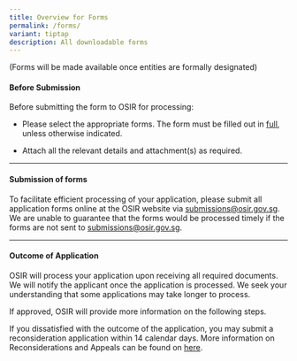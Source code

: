 ```yaml
---
title: Overview for Forms
permalink: /forms/
variant: tiptap
description: All downloadable forms
---
```

<p>(Forms will be made available once entities are formally designated)</p>
<h4><strong>Before Submission</strong></h4>
<p>Before submitting the form to OSIR for processing:</p>
<ul data-tight="true" class="tight">
<li>
<p>Please select the appropriate forms. The form must be filled out in <u>full</u>,
unless otherwise indicated.</p>
</li>
<li>
<p>Attach all the relevant details and attachment(s) as required.</p>
</li>
</ul>
<hr>
<h4><strong>Submission of forms</strong></h4>
<p>To facilitate efficient processing of your application, please submit
all application forms online at the OSIR website via <a href="mailto:submissions@osir.gov.sg" rel="noopener noreferrer nofollow" target="_blank">submissions@osir.gov.sg</a>.
We are unable to guarantee that the forms would be processed timely if
the forms are not sent to <a href="mailto:submissions@osir.gov.sg" rel="noopener noreferrer nofollow" target="_blank">submissions@osir.gov.sg</a>.</p>
<hr>
<h4><strong>Outcome of Application</strong></h4>
<p>OSIR will process your application upon receiving all required documents.
We will notify the applicant once the application is processed. We seek
your understanding that some applications may take longer to process.&nbsp;</p>
<p>If approved, OSIR will provide more information on the following steps.</p>
<p>If you dissatisfied with the outcome of the application, you may submit
a reconsideration application within 14 calendar days. More information
on Reconsiderations and Appeals can be found on <a href="/overview-of-sira/sira/reconsideration-and-appeal/" rel="noopener noreferrer nofollow" target="_blank">here</a>.</p>